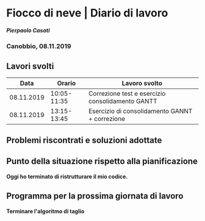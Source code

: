 # Fiocco di neve | Diario di lavoro
##### Pierpaolo Casati
### Canobbio, 08.11.2019

## Lavori svolti


|Data|Orario        |Lavoro svolto                 |
|-----|--------------|------------------------------|
|08.11.2019|10:05-11:35|Correzione test e esercizio consolidamento GANTT|
|08.11.2019|13:15-13:45|Esercizio di consolidamento GANNT + correzione|


##  Problemi riscontrati e soluzioni adottate
####



##  Punto della situazione rispetto alla pianificazione

#### Oggi ho terminato di ristrutturare il mio codice.

## Programma per la prossima giornata di lavoro
#### Terminare l'algoritmo di taglio

